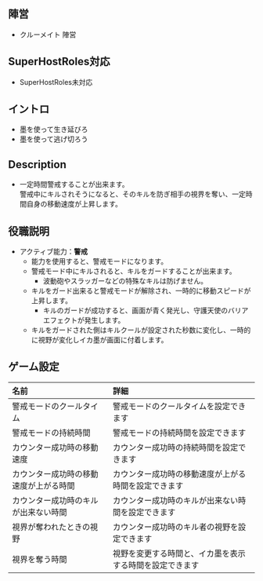 ## 陣営
- クルーメイト 陣営

## SuperHostRoles対応
- SuperHostRoles未対応

## イントロ
- 墨を使って生き延びろ
- 墨を使って逃げ切ろう

## Description
- 一定時間警戒することが出来ます。<br>警戒中にキルされそうになると、そのキルを防ぎ相手の視界を奪い、一定時間自身の移動速度が上昇します。

## 役職説明
- アクティブ能力：**警戒**
  - 能力を使用すると、警戒モードになります。
  - 警戒モード中にキルされると、キルをガードすることが出来ます。
    - 波動砲やスラッガーなどの特殊なキルは防げません。
  - キルをガード出来ると警戒モードが解除され、一時的に移動スピードが上昇します。
    - キルのガードが成功すると、画面が青く発光し、守護天使のバリアエフェクトが発生します。
  - キルをガードされた側はキルクールが設定された秒数に変化し、一時的に視野が変化しイカ墨が画面に付着します。

## ゲーム設定
| 名前 | 詳細 |
| :-- | :-- |
| 警戒モードのクールタイム | 警戒モードのクールタイムを設定できます |
| 警戒モードの持続時間 | 警戒モードの持続時間を設定できます |
| カウンター成功時の移動速度 | カウンター成功時の持続時間を設定できます |
| カウンター成功時の移動速度が上がる時間 | カウンター成功時の移動速度が上がる時間を設定できます |
| カウンター成功時のキルが出来ない時間 | カウンター成功時のキルが出来ない時間を設定できます |
| 視界が奪われたときの視野 | カウンター成功時のキル者の視野を設定できます |
| 視界を奪う時間 | 視野を変更する時間と、イカ墨を表示する時間を設定できます |
